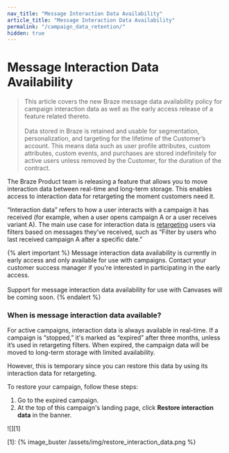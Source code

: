 ```yaml
---
nav_title: "Message Interaction Data Availability"
article_title: "Message Interaction Data Availability"
permalink: "/campaign_data_retention/"
hidden: true
---
```


# Message Interaction Data Availability

> This article covers the new Braze message data availability policy for campaign interaction data as well as the early access release of a feature related thereto. <br><br> Data stored in Braze is retained and usable for segmentation, personalization, and targeting for the lifetime of the Customer’s account. This means data such as user profile attributes, custom attributes, custom events, and purchases are stored indefinitely for active users unless removed by the Customer, for the duration of the contract.

The Braze Product team is releasing a feature that allows you to move interaction data between real-time and long-term storage. This enables access to interaction data for retargeting the moment customers need it. 

“Interaction data” refers to how a user interacts with a campaign it has received (for example, when a user opens campaign A or a user receives variant A). The main use case for interaction data is [retargeting]({{site.baseurl}}/user_guide/engagement_tools/campaigns/ideas_and_strategies/retargeting_campaigns/) users via filters based on messages they’ve received, such as “Filter by users who last received campaign A after a specific date.”

{% alert important %}
Message interaction data availability is currently in early access and only available for use with campaigns. Contact your customer success manager if you're interested in participating in the early access. <br><br> Support for message interaction data availability for use with Canvases will be coming soon.
{% endalert %}

### When is message interaction data available?

For active campaigns, interaction data is always available in real-time. If a campaign is “stopped,” it's marked as “expired” after three months, unless it’s used in retargeting filters. When expired, the campaign data will be moved to long-term storage with limited availability. 

However, this is temporary since you can restore this data by using its interaction data for retargeting. 

To restore your campaign, follow these steps:

1. Go to the expired campaign.
2. At the top of this campaign's landing page, click **Restore interaction data** in the banner.

![][1]

[1]: {% image_buster /assets/img/restore_interaction_data.png %}


